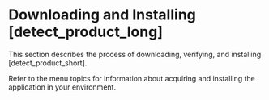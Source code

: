 # Downloading and Installing [detect_product_long]

This section describes the process of downloading, verifying, and installing [detect_product_short].

Refer to the menu topics for information about acquiring and installing the application in your environment.
